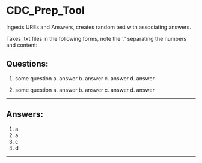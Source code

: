 # CDC_Prep_Tool
Ingests UREs and Answers, creates random test with associating answers.

Takes .txt files in the following forms, note the '.' separating the numbers and content:

Questions:
----------------------------
1. some question
a. answer
b. answer
c. answer
d. answer

2. some question
a. answer
b. answer
c. answer
d. answer
-----------------------------

Answers:
-----------------------------
1. a
2. a
3. c
4. d
-----------------------------
